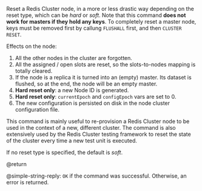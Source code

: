 Reset a Redis Cluster node, in a more or less drastic way depending on the reset type, which can be _hard_ or _soft_.
Note that this command **does not work for masters if they hold any keys**.
To completely reset a master node, keys must be removed first by callung `FLUSHALL` first,
and then `CLUSTER RESET`.

Effects on the node:

1. All the other nodes in the cluster are forgotten.
2. All the assigned / open slots are reset, so the slots-to-nodes mapping is totally cleared.
3. If the node is a replica it is turned into an (empty) master. Its dataset is flushed, so at the end, the node will be an empty master.
4. **Hard reset only**: a new Node ID is generated.
5. **Hard reset only**: `currentEpoch` and `configEpoch` vars are set to 0.
6. The new configuration is persisted on disk in the node cluster configuration file.

This command is mainly useful to re-provision a Redis Cluster node to be used in the context of a new, different cluster.
The command is also extensively used by the Redis Cluster testing framework to
reset the state of the cluster every time a new test unit is executed.

If no reset type is specified, the default is _soft_.

@return

@simple-string-reply: `OK` if the command was successful. Otherwise, an error is returned.
